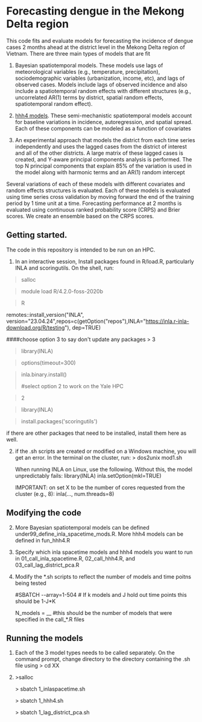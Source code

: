 # Forecasting dengue in the Mekong Delta region

This code fits and evaluate models for forecasting the incidence of dengue cases 2 months ahead at the district level in the Mekong Delta region of Vietnam. There are three main types of models that are fit

1.  Bayesian spatiotemporal models. These models use lags of meteorological variables (e.g., temperature, precipitation), sociodemographic variables (urbanization, income, etc), and lags of observed cases. Models include lags of observed incidence and also include a spatiotemporal random effects with different structures (e.g., uncorrelated AR(1) terms by district, spatial random effects, spatiotemporal random effect).

2.  [hhh4 models](https://cran.r-project.org/web/packages/surveillance/vignettes/hhh4_spacetime.pdf). These semi-mechanistic spatiotemporal models account for baseline variations in incidence, autoregression, and spatial spread. Each of these components can be modeled as a function of covariates

3.  An experimental approach that models the district from each time series independently and uses the lagged cases from the district of interest and all of the other districts. A large matrix of these lagged cases is created, and Y-aware principal components analysis is performed. The top N principal components that explain 85% of the variation is used in the model along with harmonic terms and an AR(1) random intercept

Several variations of each of these models with different covariates and random effects structures is evaluated. Each of these models is evaluated using time series cross validation by moving forward the end of the training period by 1 time unit at a time. Forecasting performance at 2 months is evaluated using continuous ranked probability score (CRPS) and Brier scores. We create an ensemble based on the CRPS scores.

## Getting started.

The code in this repository is intended to be run on an HPC.

1.  In an interactive session, Install packages found in R/load.R, particularly INLA and scoringutils. On the shell, run:

> salloc

> module load R/4.2.0-foss-2020b

> R

remotes::install_version("INLA", version="23.04.24",repos=c(getOption("repos"),INLA="<https://inla.r-inla-download.org/R/testing>"), dep=TRUE)

####choose option 3 to say don't update any packages \> 3

> library(INLA)

> options(timeout=300)

> inla.binary.install()
>
> #select option 2 to work on the Yale HPC

> 2

> library(INLA)

> install.packages('scoringutils')

if there are other packages that need to be installed, install them here as well.

2)  if the .sh scripts are created or modified on a Windows machine, you will get an error. In the terminal on the cluster, run: \> dos2unix mod1.sh

    When running INLA on Linux, use the following. Without this, the model unpredictably fails: library(INLA) inla.setOption(mkl=TRUE)

    IMPORTANT: on set X to be the number of cores requested from the cluster (e.g., 8): inla(..., num.threads=8)

## Modifying the code

2)  More Bayesian spatiotemporal models can be defined under99_define_inla_spacetime_mods.R. More hhh4 models can be defined in fun_hhh4.R

3)  Specify which inla spacetime models and hhh4 models you want to run in 01_call_inla_spacetime.R, 02_call_hhh4.R, and 03_call_lag_district_pca.R

4)  Modify the \*.sh scripts to reflect the number of models and time poitns being tested

    #SBATCH \--array=1-504 \# If k models and J hold out time points this should be 1-J\*K

    N_models = \_\_ #this should be the number of models that were specified in the call\_\*.R files

## Running the models

1.  Each of the 3 model types needs to be called separately. On the command prompt, change directory to the directory containing the .sh file using \> cd XX

<!-- -->

2)  \>salloc

    \> sbatch 1_inlaspacetime.sh

    \> sbatch 1_hhh4.sh

    \> sbatch 1_lag_district_pca.sh
